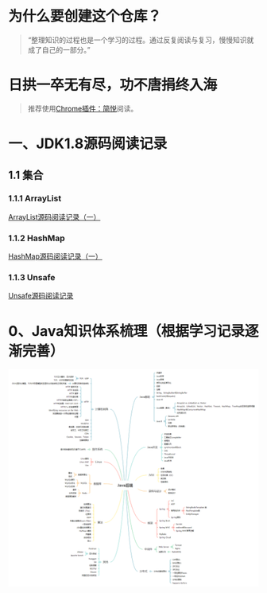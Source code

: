 # 为什么要创建这个仓库？

> “整理知识的过程也是一个学习的过程。通过反复阅读与复习，慢慢知识就成了自己的一部分。”

# 日拱一卒无有尽，功不唐捐终入海

> 推荐使用[Chrome插件：简悦](http://ksria.com/simpread/)阅读。

# 一、JDK1.8源码阅读记录

## 1.1 集合

### 1.1.1  ArrayList

[ArrayList源码阅读记录（一）](https://github.com/Qylningque/Study_If_You_Can/blob/master/jdk1_8/01_ArrayList/01-ArrayList.md)

### 1.1.2 HashMap

[HashMap源码阅读记录（一）](https://github.com/Qylningque/Study_If_You_Can/blob/master/jdk1_8/02_HashMap/02-HashMap.md)

### 1.1.3 Unsafe

[Unsafe源码阅读记录](https://github.com/Qylningque/Study_If_You_Can/blob/master/jdk1_8/03_Unsafe/03-Unsafe.md)







# 0、Java知识体系梳理（根据学习记录逐渐完善）

![Java知识体系](/知识体系.png)

